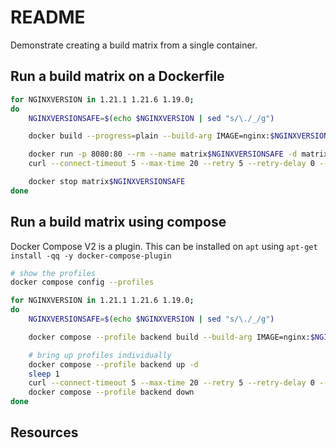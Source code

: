 # README

Demonstrate creating a build matrix from a single container.

## Run a build matrix on a Dockerfile

```sh
for NGINXVERSION in 1.21.1 1.21.6 1.19.0; 
do
    NGINXVERSIONSAFE=$(echo $NGINXVERSION | sed "s/\./_/g")  

    docker build --progress=plain --build-arg IMAGE=nginx:$NGINXVERSION --no-cache -t matrix$NGINXVERSIONSAFE .

    docker run -p 8080:80 --rm --name matrix$NGINXVERSIONSAFE -d matrix$NGINXVERSIONSAFE 
    curl --connect-timeout 5 --max-time 20 --retry 5 --retry-delay 0 --retry-max-time 40 -Is http://0.0.0.0:8080 | grep Server: 

    docker stop matrix$NGINXVERSIONSAFE
done
```

## Run a build matrix using compose

Docker Compose V2 is a plugin.  This can be installed on `apt` using 
    `apt-get install -qq -y docker-compose-plugin`

```sh
# show the profiles
docker compose config --profiles  

for NGINXVERSION in 1.21.1 1.21.6 1.19.0; 
do
    NGINXVERSIONSAFE=$(echo $NGINXVERSION | sed "s/\./_/g")  

    docker compose --profile backend build --build-arg IMAGE=nginx:$NGINXVERSION

    # bring up profiles individually
    docker compose --profile backend up -d 
    sleep 1
    curl --connect-timeout 5 --max-time 20 --retry 5 --retry-delay 0 --retry-max-time 40 -I http://0.0.0.0:8080 | grep Server: 
    docker compose --profile backend down 
done
```




## Resources